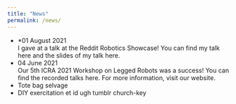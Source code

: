 ```yaml
---
title: "News"
permalink: /news/
---
```

<ul>
  <li>*01 August 2021<br />
  I gave at a talk at the Reddit Robotics Showcase! You can find my talk here and the slides of my talk here.
</li>
  <li>04 June 2021<br />
  Our 5th ICRA 2021 Workshop on Legged Robots was a success! You can find the recorded talks here. For more information, visit our website.</li>
  <li>Tote bag selvage</li>
  <li>DIY exercitation et id ugh tumblr church-key</li>
</ul>
